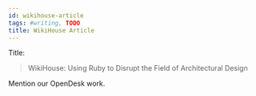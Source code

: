 ```yaml
---
id: wikihouse-article
tags: #writing, TODO
title: WikiHouse Article
---
```


Title:

> WikiHouse: Using Ruby to Disrupt the Field of Architectural Design

Mention our OpenDesk work.